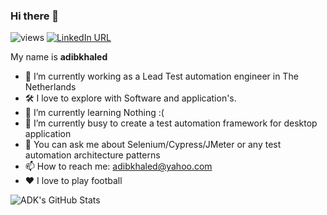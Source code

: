 ### Hi there 👋


![views](https://komarev.com/ghpvc/?username=adibkhaled&color=brightgreen)
[![LinkedIn URL](https://img.shields.io/static/v1?color=red&label=linkedin&logo=linkedin&logoColor=white&style=for-the-badge&message=Connect)](https://nl.linkedin.com/in/adib-bin-khaled-71493021)

My name is **adibkhaled** 

- 🔭 I’m currently working as a Lead Test automation engineer in The Netherlands
- 🛠 I love to explore with Software and application's.
- 🌱 I’m currently learning Nothing :(
- 👯 I’m currently busy to create a test automation framework for desktop application
- 💬 You can ask me about Selenium/Cypress/JMeter or any test automation architecture patterns
- 📫 How to reach me: adibkhaled@yahoo.com
- ❤️ I love to play football

![ADK's GitHub Stats](https://github-readme-stats.vercel.app/api?username=adibkhaled&show_icons=true&theme=dracula)
